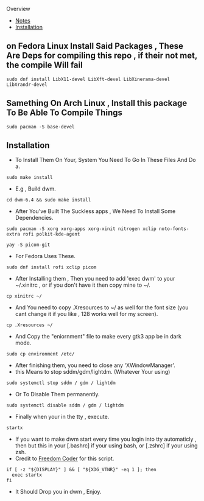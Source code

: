 Overview
* [Notes](#Note)
* [Installation](#Installation)
## on Fedora Linux Install Said Packages , These Are Deps for compiling this repo , if their not met, the compile Will fail
```
sudo dnf install LibX11-devel LibXft-devel LibXinerama-devel LibXrandr-devel
```
## Samething On Arch Linux , Install this package To Be Able To Compile Things
```
sudo pacman -S base-devel
```
## Installation
* To Install Them On Your, System You Need To Go In These Files And Do a.
```
sudo make install
```
* E.g , Build dwm.
```
cd dwm-6.4 && sudo make install
```
* After You've Built The Suckless apps , We Need To Install Some Dependencies.
```
sudo pacman -S xorg xorg-apps xorg-xinit nitrogen xclip noto-fonts-extra rofi polkit-kde-agent
```
```
yay -S picom-git
```
* For Fedora Uses These.
```
sudo dnf install rofi xclip picom
```
* After Installing them , Then you need to add 'exec dwm' to your ~/.xinitrc , or if you don't have it then copy mine to ~/.
```
cp xinitrc ~/
```
* And You need to copy .Xresources to ~/ as well for the font size (you cant change it if you like , 128 works well for my screen).
```
cp .Xresources ~/
```
* And Copy the "eniornment" file to make every gtk3 app be in dark mode.
```
sudo cp environment /etc/
```
* After finishing them, you need to close any 'XWindowManager'.
* this Means to stop sddm/gdm/lightdm. (Whatever Your using)
```
sudo systemctl stop sddm / gdm / lightdm
```
* Or To Disable Them permanently.
```
sudo systemctl disable sddm / gdm / lightdm
```
* Finally when your in the tty , execute.

```
startx
```
* If you want to make dwm start every time you login into tty automaticly , then but this in your [.bashrc] if your using bash, or [.zshrc] if your using zsh.
* Credit to [Freedom Coder](https://www.youtube.com/@freedomcoder) for this script.
```
if [ -z "${DISPLAY}" ] && [ "${XDG_VTNR}" -eq 1 ]; then
  exec startx
fi
```
* It Should Drop you in dwm , Enjoy.
